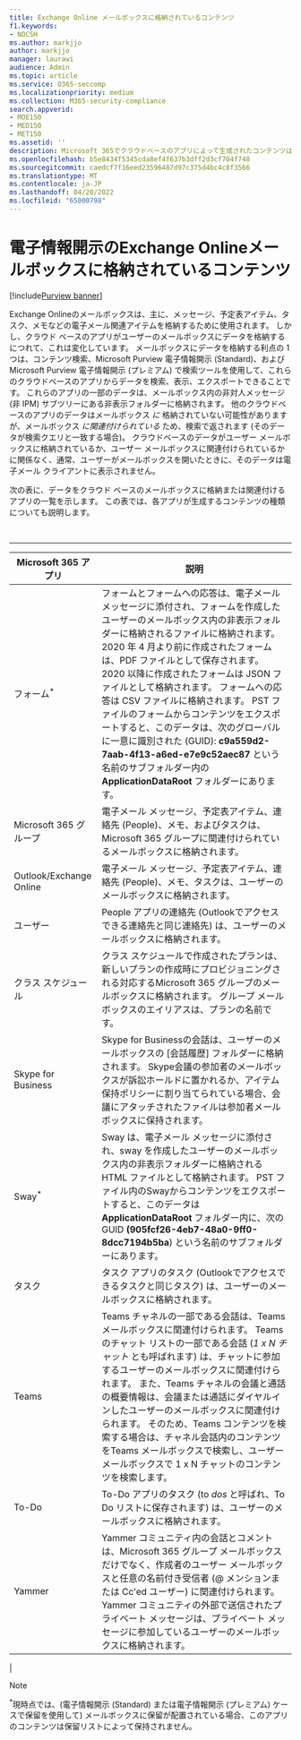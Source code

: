 ```yaml
---
title: Exchange Online メールボックスに格納されているコンテンツ
f1.keywords:
- NOCSH
ms.author: markjjo
author: markjjo
manager: laurawi
audience: Admin
ms.topic: article
ms.service: O365-seccomp
ms.localizationpriority: medium
ms.collection: M365-security-compliance
search.appverid:
- MOE150
- MED150
- MET150
ms.assetid: ''
description: Microsoft 365でクラウドベースのアプリによって生成されたコンテンツは、ユーザーのExchange Onlineメールボックスに格納または関連付けられます。 このコンテンツは、Microsoft 電子情報開示ツールを使用して検索できます。
ms.openlocfilehash: b5e8434f5345cda8ef4f637b3dff2d3cf704f748
ms.sourcegitcommit: caedcf7f16eed23596487d97c375d4bc4c8f3566
ms.translationtype: MT
ms.contentlocale: ja-JP
ms.lasthandoff: 04/20/2022
ms.locfileid: "65000798"
---
```

# <a name="content-stored-in-exchange-online-mailboxes-for-ediscovery"></a>電子情報開示のExchange Onlineメールボックスに格納されているコンテンツ

[!include[Purview banner](../includes/purview-rebrand-banner.md)]

Exchange Onlineのメールボックスは、主に、メッセージ、予定表アイテム、タスク、メモなどの電子メール関連アイテムを格納するために使用されます。 しかし、クラウド ベースのアプリがユーザーのメールボックスにデータを格納するにつれて、これは変化しています。 メールボックスにデータを格納する利点の 1 つは、コンテンツ検索、Microsoft Purview 電子情報開示 (Standard)、および Microsoft Purview 電子情報開示 (プレミアム) で検索ツールを使用して、これらのクラウドベースのアプリからデータを検索、表示、エクスポートできることです。 これらのアプリの一部のデータは、メールボックス内の非対人メッセージ (非 IPM) サブツリーにある非表示フォルダーに格納されます。 他のクラウドベースのアプリのデータはメールボックス _に_ 格納されていない可能性がありますが、メールボックス _に関連付けられている_ ため、検索で返されます (そのデータが検索クエリと一致する場合)。 クラウドベースのデータがユーザー メールボックスに格納されているか、ユーザー メールボックスに関連付けられているかに関係なく、通常、ユーザーがメールボックスを開いたときに、そのデータは電子メール クライアントに表示されません。

次の表に、データをクラウド ベースのメールボックスに格納または関連付けるアプリの一覧を示します。 この表では、各アプリが生成するコンテンツの種類についても説明します。

<br>

****

|Microsoft 365 アプリ|説明|
|---|---|
|フォーム<sup>*</sup>|フォームとフォームへの応答は、電子メール メッセージに添付され、フォームを作成したユーザーのメールボックス内の非表示フォルダーに格納されるファイルに格納されます。 2020 年 4 月より前に作成されたフォームは、PDF ファイルとして保存されます。 2020 以降に作成されたフォームは JSON ファイルとして格納されます。 フォームへの応答は CSV ファイルに格納されます。 PST ファイルのフォームからコンテンツをエクスポートすると、このデータは、次のグローバルに一意に識別された (GUID): **c9a559d2-7aab-4f13-a6ed-e7e9c52aec87** という名前のサブフォルダー内の **ApplicationDataRoot** フォルダーにあります。|
|Microsoft 365 グループ|電子メール メッセージ、予定表アイテム、連絡先 (People)、メモ、およびタスクは、Microsoft 365 グループに関連付けられているメールボックスに格納されます。|
|Outlook/Exchange Online|電子メール メッセージ、予定表アイテム、連絡先 (People)、メモ、タスクは、ユーザーのメールボックスに格納されます。|
|ユーザー|People アプリの連絡先 (Outlookでアクセスできる連絡先と同じ連絡先) は、ユーザーのメールボックスに格納されます。|
|クラス スケジュール|クラス スケジュールで作成されたプランは、新しいプランの作成時にプロビジョニングされる対応するMicrosoft 365 グループのメールボックスに格納されます。 グループ メールボックスのエイリアスは、プランの名前です。|
|Skype for Business|Skype for Businessの会話は、ユーザーのメールボックスの [会話履歴] フォルダーに格納されます。 Skype会議の参加者のメールボックスが訴訟ホールドに置かれるか、アイテム保持ポリシーに割り当てられている場合、会議にアタッチされたファイルは参加者メールボックスに保持されます。|
|Sway<sup>*</sup>|Sway は、電子メール メッセージに添付され、sway を作成したユーザーのメールボックス内の非表示フォルダーに格納される HTML ファイルとして格納されます。 PST ファイル内のSwayからコンテンツをエクスポートすると、このデータは **ApplicationDataRoot** フォルダー内に、次の GUID **(905fcf26-4eb7-48a0-9ff0-8dcc7194b5ba**) という名前のサブフォルダーにあります。|
|タスク|タスク アプリのタスク (Outlookでアクセスできるタスクと同じタスク) は、ユーザーのメールボックスに格納されます。|
|Teams|Teams チャネルの一部である会話は、Teams メールボックスに関連付けられます。 Teamsのチャット リストの一部である会話 (*1 x N チャット* とも呼ばれます) は、チャットに参加するユーザーのメールボックスに関連付けられます。 また、Teams チャネルの会議と通話の概要情報は、会議または通話にダイヤルインしたユーザーのメールボックスに関連付けられます。 そのため、Teams コンテンツを検索する場合は、チャネル会話内のコンテンツをTeams メールボックスで検索し、ユーザー メールボックスで 1 x N チャットのコンテンツを検索します。|
|To-Do|To-Do アプリのタスク (to *dos* と呼ばれ、To Do リストに保存されます) は、ユーザーのメールボックスに格納されます。|
|Yammer|Yammer コミュニティ内の会話とコメントは、Microsoft 365 グループ メールボックスだけでなく、作成者のユーザー メールボックスと任意の名前付き受信者 (@ メンションまたは Cc'ed ユーザー) に関連付けられます。 Yammer コミュニティの外部で送信されたプライベート メッセージは、プライベート メッセージに参加しているユーザーのメールボックスに格納されます。|
|

> [!NOTE]
> <sup>*</sup>現時点では、(電子情報開示 (Standard) または電子情報開示 (プレミアム) ケースで保留を使用して) メールボックスに保留が配置されている場合、このアプリのコンテンツは保留リストによって保持されません。
